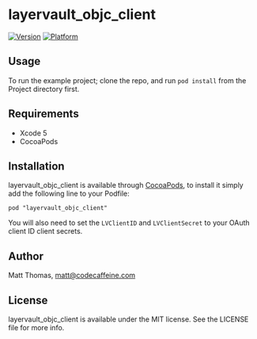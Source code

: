 # layervault_objc_client

[![Version](http://cocoapod-badges.herokuapp.com/v/layervault_objc_client/badge.png)](http://cocoadocs.org/docsets/layervault_objc_client)
[![Platform](http://cocoapod-badges.herokuapp.com/p/layervault_objc_client/badge.png)](http://cocoadocs.org/docsets/layervault_objc_client)

## Usage

To run the example project; clone the repo, and run `pod install` from the Project directory first.

## Requirements

- Xcode 5
- CocoaPods

## Installation

layervault_objc_client is available through [CocoaPods](http://cocoapods.org), to install
it simply add the following line to your Podfile:

    pod "layervault_objc_client"

You will also need to set the `LVClientID` and `LVClientSecret` to your OAuth client ID client secrets.


## Author

Matt Thomas, matt@codecaffeine.com

## License

layervault_objc_client is available under the MIT license. See the LICENSE file for more info.

